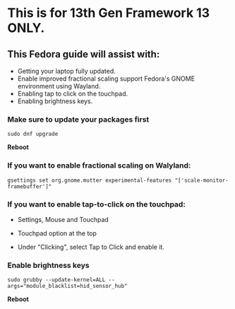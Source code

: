 # This is for 13th Gen Framework 13 ONLY.

## This Fedora guide will assist with:

- Getting  your laptop fully updated.
- Enable improved fractional scaling support Fedora's GNOME environment using Wayland.
- Enabling tap to click on the touchpad.
- Enabling brightness keys.


### Make sure to update your packages first

```
sudo dnf upgrade
```

**Reboot**

### If you want to enable fractional scaling on Walyland:

```
gsettings set org.gnome.mutter experimental-features "['scale-monitor-framebuffer']"
```

### If you want to enable tap-to-click on the touchpad:

- Settings, Mouse and Touchpad

- Touchpad option at the top

- Under "Clicking", select Tap to Click and enable it.


### Enable brightness keys

```
sudo grubby --update-kernel=ALL --args="module_blacklist=hid_sensor_hub"
```

**Reboot**
